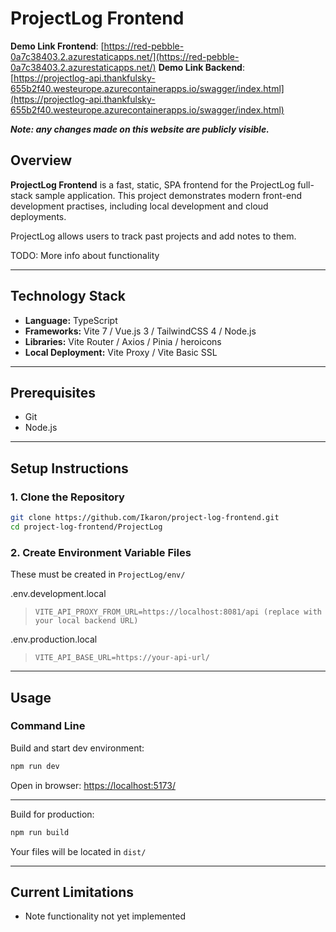 # ProjectLog Frontend

**Demo Link Frontend**: [https://red-pebble-0a7c38403.2.azurestaticapps.net/](https://red-pebble-0a7c38403.2.azurestaticapps.net/)
**Demo Link Backend**: [https://projectlog-api.thankfulsky-655b2f40.westeurope.azurecontainerapps.io/swagger/index.html](https://projectlog-api.thankfulsky-655b2f40.westeurope.azurecontainerapps.io/swagger/index.html)

***Note: any changes made on this website are publicly visible.***

## Overview

**ProjectLog Frontend** is a fast, static, SPA frontend for the ProjectLog full-stack sample application. This project demonstrates modern front-end development practises, including local development and cloud deployments.

ProjectLog allows users to track past projects and add notes to them.

TODO: More info about functionality

---

## Technology Stack
- **Language:** TypeScript
- **Frameworks:** Vite 7 / Vue.js 3 / TailwindCSS 4 / Node.js
- **Libraries:** Vite Router / Axios / Pinia / heroicons
- **Local Deployment:** Vite Proxy / Vite Basic SSL
---

## Prerequisites

- Git
- Node.js

---

## Setup Instructions

### 1. Clone the Repository

```bash
git clone https://github.com/Ikaron/project-log-frontend.git
cd project-log-frontend/ProjectLog
```

### 2. Create Environment Variable Files

These must be created in `ProjectLog/env/`

.env.development.local
> ```env
> VITE_API_PROXY_FROM_URL=https://localhost:8081/api (replace with your local backend URL)
> ```

.env.production.local
> ```env
> VITE_API_BASE_URL=https://your-api-url/
> ```

---

## Usage

### Command Line
Build and start dev environment:
```bash
npm run dev
```

Open in browser: [https://localhost:5173/](https://localhost:5173/)

---

Build for production:
```bash
npm run build
```

Your files will be located in `dist/`

---

## Current Limitations
- Note functionality not yet implemented